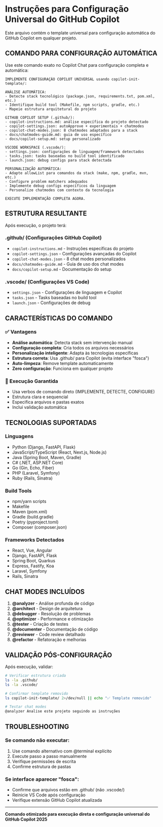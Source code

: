 # Instruções para Configuração Universal do GitHub Copilot

Este arquivo contém o template universal para configuração automática do GitHub Copilot em qualquer projeto.

## COMANDO PARA CONFIGURAÇÃO AUTOMÁTICA

Use este comando exato no Copilot Chat para configuração completa e automática:

```
IMPLEMENTE CONFIGURAÇÃO COPILOT UNIVERSAL usando copilot-init-template/:

ANÁLISE AUTOMÁTICA:
- Detecte stack tecnológico (package.json, requirements.txt, pom.xml, etc.)
- Identifique build tool (Makefile, npm scripts, gradle, etc.)
- Mapeie estrutura arquitetural do projeto

GITHUB COPILOT SETUP (.github/):
- copilot-instructions.md: análise específica do projeto detectado
- copilot-settings.json: autoApprove + experimentais + chatmodes
- copilot-chat-modes.json: 8 chatmodes adaptados para a stack
- docs/chatmodes-guide.md: guia de uso específico
- docs/copilot-setup.md: setup personalizado

VSCODE WORKSPACE (.vscode/):
- settings.json: configurações de linguagem/framework detectados
- tasks.json: tasks baseadas no build tool identificado
- launch.json: debug configs para stack detectada

PERSONALIZAÇÃO AUTOMÁTICA:
- Adapte allowList para comandos da stack (make, npm, gradle, mvn, etc.)
- Configure problem matchers adequados
- Implemente debug configs específicos da linguagem
- Personalize chatmodes com contexto da tecnologia

EXECUTE IMPLEMENTAÇÃO COMPLETA AGORA.
```

## ESTRUTURA RESULTANTE

Após execução, o projeto terá:

### .github/ (Configurações GitHub Copilot)

- `copilot-instructions.md` - Instruções específicas do projeto
- `copilot-settings.json` - Configurações avançadas do Copilot
- `copilot-chat-modes.json` - 8 chat modes personalizados
- `docs/chatmodes-guide.md` - Guia de uso dos chat modes
- `docs/copilot-setup.md` - Documentação do setup

### .vscode/ (Configurações VS Code)

- `settings.json` - Configurações de linguagem e Copilot
- `tasks.json` - Tasks baseadas no build tool
- `launch.json` - Configurações de debug

## CARACTERÍSTICAS DO COMANDO

### ✅ Vantagens

- **Análise automática**: Detecta stack sem intervenção manual
- **Configuração completa**: Cria todos os arquivos necessários
- **Personalização inteligente**: Adapta às tecnologias específicas
- **Estrutura correta**: Usa .github/ para Copilot (evita interface "fosca")
- **Auto-limpeza**: Remove template automaticamente
- **Zero configuração**: Funciona em qualquer projeto

### 🎯 Execução Garantida

- Usa verbos de comando direto (IMPLEMENTE, DETECTE, CONFIGURE)
- Estrutura clara e sequencial
- Especifica arquivos e pastas exatos
- Inclui validação automática

## TECNOLOGIAS SUPORTADAS

### Linguagens

- Python (Django, FastAPI, Flask)
- JavaScript/TypeScript (React, Next.js, Node.js)
- Java (Spring Boot, Maven, Gradle)
- C# (.NET, ASP.NET Core)
- Go (Gin, Echo, Fiber)
- PHP (Laravel, Symfony)
- Ruby (Rails, Sinatra)

### Build Tools

- npm/yarn scripts
- Makefile
- Maven (pom.xml)
- Gradle (build.gradle)
- Poetry (pyproject.toml)
- Composer (composer.json)

### Frameworks Detectados

- React, Vue, Angular
- Django, FastAPI, Flask
- Spring Boot, Quarkus
- Express, Fastify, Koa
- Laravel, Symfony
- Rails, Sinatra

## CHAT MODES INCLUÍDOS

1. **@analyzer** - Análise profunda de código
2. **@architect** - Design de arquitetura
3. **@debugger** - Resolução de problemas
4. **@optimizer** - Performance e otimização
5. **@tester** - Criação de testes
6. **@documenter** - Documentação de código
7. **@reviewer** - Code review detalhado
8. **@refactor** - Refatoração e melhorias

## VALIDAÇÃO PÓS-CONFIGURAÇÃO

Após execução, validar:

```bash
# Verificar estrutura criada
ls -la .github/
ls -la .vscode/

# Confirmar template removido
ls copilot-init-template/ 2>/dev/null || echo "✅ Template removido"

# Testar chat modes
@analyzer Analise este projeto seguindo as instruções
```

## TROUBLESHOOTING

### Se comando não executar:

1. Use comando alternativo com @terminal explícito
2. Execute passo a passo manualmente
3. Verifique permissões de escrita
4. Confirme estrutura de pastas

### Se interface aparecer "fosca":

- Confirme que arquivos estão em .github/ (não .vscode/)
- Reinicie VS Code após configuração
- Verifique extensão GitHub Copilot atualizada

---

**Comando otimizado para execução direta e configuração universal do GitHub Copilot 2025**
